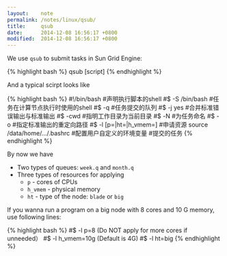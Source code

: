 ```yaml
---
layout:    note
permalink: /notes/linux/qsub/
title:     qsub
date:      2014-12-08 16:56:17 +0800
modified:  2014-12-08 16:56:17 +0800
---
```


We use `qsub` to submit tasks in Sun Grid Engine:

{% highlight bash %}
qsub [script]
{% endhighlight %}

And a typical scirpt looks like

{% highlight bash %}
#!/bin/bash                     #声明执行脚本的shell
#$ -S /bin/bash                 #任务在计算节点执行时使用的shell
#$ -q <queue>                   #任务提交的队列
#$ -j yes                       #合并标准错误输出与标准输出
#$ -cwd                         #指明工作目录为当前目录
#$ -N <task>                    #为任务命名
#$ -o <path>                    #指定标准输出的重定向路径
#$ -l [p=|ht=|h_vmem=]          #申请资源
source /data/home/…/.bashrc     #配置用户自定义的环境变量
<bash command>                  #提交的任务
{% endhighlight %}

By now we have

- Two types of queues: `week.q` and `month.q`
- Three types of resources for applying
  - `p` - cores of CPUs
  - `h_vmem` - physical memory
  - `ht` - type of the node: `blade` or `big`

If you wanna run a program on a big node with 8 cores and 10 G memory, use following lines:

{% highlight bash %}
#$ -l p=8          (Do NOT apply for more cores if unneeded）
#$ -l h_vmem=10g   (Default is 4G)
#$ -l ht=big
{% endhighlight %}
